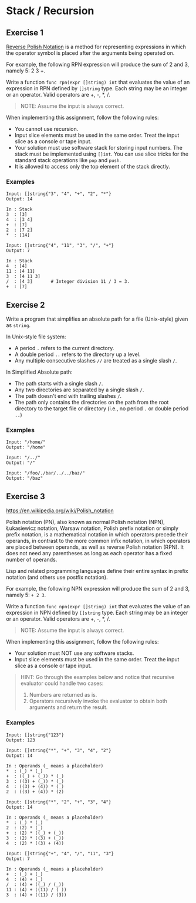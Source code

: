 # Stack / Recursion

## Exercise 1

[Reverse Polish
Notation](https://en.wikipedia.org/wiki/Reverse_Polish_notation) is a method
for representing expressions in which the operator symbol is placed after the
arguments being operated on.

For example, the following RPN expression will produce the sum of 2 and 3,
namely 5: 2 3 +.

Write a function `func rpn(expr []string) int` that evaluates the value of an
expression in RPN defined by `[]string` type. Each string may be an integer
or an operator. Valid operators are +, -, *, /.

> NOTE: Assume the input is always correct.

When implementing this assignment, follow the following rules:

* You cannot use recursion.
* Input slice elements must be used in the same order. Treat the input slice
  as a console or tape input.
* Your solution must use software stack for storing input numbers. The stack
  must be implemented using `[]int`. You can use slice tricks for the standard
  stack operations like `pop` and `push`.
* It is allowed to access only the top element of the stack directly.

### Examples

```
Input: []string{"3", "4", "+", "2", "*"}
Output: 14

In : Stack
3  : [3]
4  : [3 4]
+  : [7]
2  : [7 2]
*  : [14]
```

```
Input: []string{"4", "11", "3", "/", "+"}
Output: 7

In : Stack
4  : [4]
11 : [4 11]
3  : [4 11 3]
/  : [4 3]       # Integer division 11 / 3 = 3.
+  : [7]
```

## Exercise 2

Write a program that simplifies an absolute path for a file (Unix-style) given
as `string`.

In Unix-style file system:

* A period `.` refers to the current directory.
* A double period `..` refers to the directory up a level.
* Any multiple consecutive slashes `//` are treated as a single slash `/`.

In Simplified Absolute path:

* The path starts with a single slash `/`.
* Any two directories are separated by a single slash `/`.
* The path doesn't end with trailing slashes `/`.
* The path only contains the directories on the path from the root directory to
  the target file or directory (i.e., no period `.` or double period `..`)

### Examples

```
Input: "/home/"
Output: "/home"
```

```
Input: "/../"
Output: "/"
```

```
Input: "/foo/./bar/../../baz/"
Output: "/baz"
```

## Exercise 3

https://en.wikipedia.org/wiki/Polish_notation

Polish notation (PN), also known as normal Polish notation (NPN), Łukasiewicz
notation, Warsaw notation, Polish prefix notation or simply prefix notation, is
a mathematical notation in which operators precede their operands, in contrast
to the more common infix notation, in which operators are placed between
operands, as well as reverse Polish notation (RPN). It does not need any
parentheses as long as each operator has a fixed number of operands.

Lisp and related programming languages define their entire syntax in prefix
notation (and others use postfix notation).

For example, the following NPN expression will produce the sum of 2 and 3,
namely 5: `+ 2 3`.

Write a function `func npn(expr []string) int` that evaluates the value of an
expression in NPN defined by `[]string` type. Each string may be an integer
or an operator. Valid operators are +, -, *, /.

> NOTE: Assume the input is always correct.

When implementing this assignment, follow the following rules:

* Your solution must NOT use any software stacks.
* Input slice elements must be used in the same order. Treat the input slice
  as a console or tape input.

> HINT: Go through the examples below and notice that recursive evaluator could
> handle two cases:
> 
> 1) Numbers are returned as is.
> 2) Operators recursively invoke the evaluator to obtain both arguments and
>    return the result.
### Examples

```
Input: []string{"123"}
Output: 123
```

```
Input: []string{"*", "+", "3", "4", "2"}
Output: 14

In : Operands (_ means a placeholder)
*  : (_) * (_)
+  : ((_) + (_)) * (_)
3  : ((3) + (_)) * (_)
4  : ((3) + (4)) * (_)
2  : ((3) + (4)) * (2)
```

```
Input: []string{"*", "2", "+", "3", "4"}
Output: 14

In : Operands (_ means a placeholder)
*  : (_) * (_)
2  : (2) * (_)
+  : (2) * ((_) + (_))
3  : (2) * ((3) + (_))
4  : (2) * ((3) + (4))
```

```
Input: []string{"+", "4", "/", "11", "3"}
Output: 7

In : Operands (_ means a placeholder)
+  : (_) + (_)
4  : (4) + (_)
/  : (4) + ((_) / (_))
11 : (4) + ((11) / (_))
3  : (4) + ((11) / (3))
```
